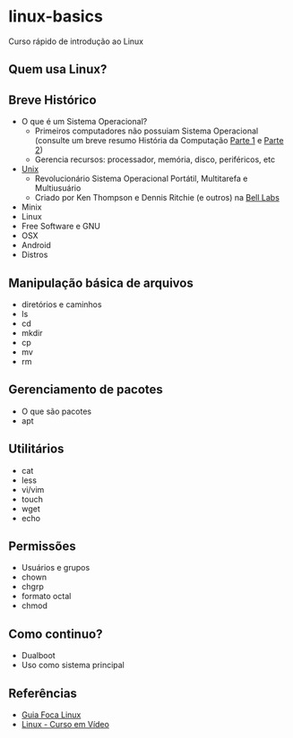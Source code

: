 # linux-basics
Curso rápido de introdução ao Linux

## Quem usa Linux?

## Breve Histórico


 - O que é um Sistema Operacional?
    - Primeiros computadores não possuiam Sistema Operacional (consulte um breve resumo História da Computação [Parte 1](ICC%20Aula%201.pdf) e [Parte 2](ICC%20Aula%202.pdf))
    - Gerencia recursos: processador, memória, disco, periféricos, etc
 - [Unix](https://pt.wikipedia.org/wiki/Unix)
    - Revolucionário Sistema Operacional Portátil, Multitarefa e Multiusuário
    - Criado por Ken Thompson e Dennis Ritchie (e outros) na [Bell Labs](https://pt.wikipedia.org/wiki/Bell_Labs)
 - Minix
 - Linux 
 - Free Software e GNU
 - OSX
 - Android
 - Distros
 
## Manipulação básica de arquivos

 - diretórios e caminhos
 - ls
 - cd
 - mkdir
 - cp
 - mv
 - rm

## Gerenciamento de pacotes

- O que são pacotes
- apt
 
## Utilitários

 - cat
 - less
 - vi/vim
 - touch
 - wget
 - echo

## Permissões

 - Usuários e grupos
 - chown
 - chgrp
 - formato octal
 - chmod
 
## Como continuo?

 - Dualboot
 - Uso como sistema principal
 




## Referências

 - [Guia Foca Linux](https://www.guiafoca.org/)
 - [Linux - Curso em Vídeo](https://www.cursoemvideo.com/curso/linux/)
